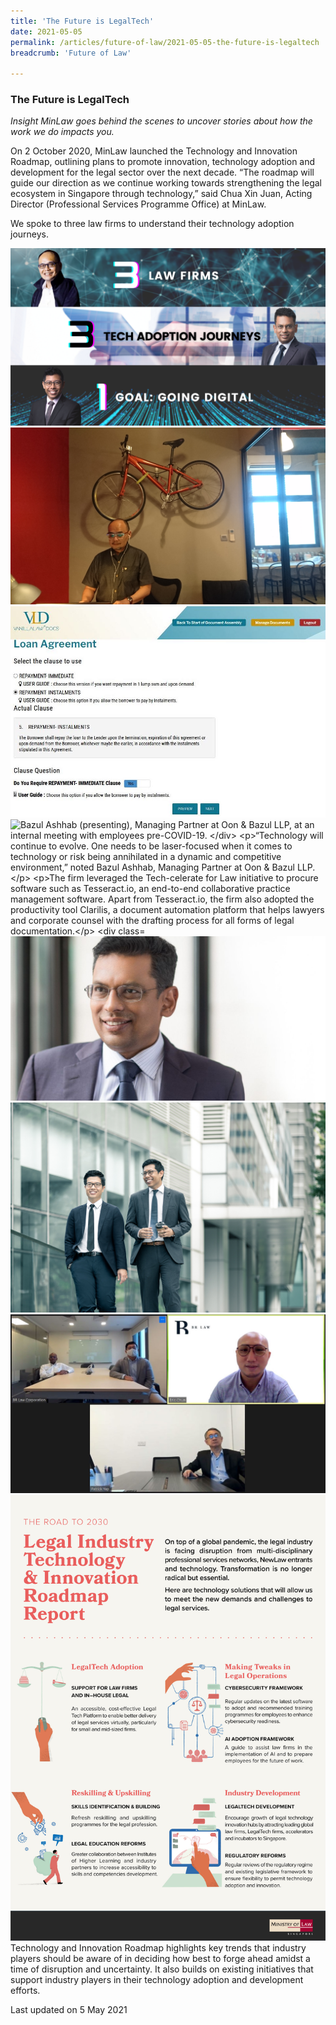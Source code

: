 ```yaml
---
title: 'The Future is LegalTech'
date: 2021-05-05
permalink: /articles/future-of-law/2021-05-05-the-future-is-legaltech
breadcrumb: 'Future of Law'

---
```



### **The Future is LegalTech**

<i>Insight MinLaw goes behind the scenes to uncover stories about how the work we do impacts you.</i>
<br>

On 2 October 2020, MinLaw launched the Technology and Innovation Roadmap, outlining plans to promote innovation, technology adoption and development for the legal sector over the next decade. “The roadmap will guide our direction as we continue working towards strengthening the legal ecosystem in Singapore through technology,” said Chua Xin Juan, Acting Director (Professional Services Programme Office) at MinLaw.

We spoke to three law firms to understand their technology adoption journeys.

<div class="image">
  <img src="/images/PSPOESC Photo 1.png/" title="From top: Mark Goh (founder of VanillaLaw LLC), Bazul Ashhab (Managing Partner at Oon & Bazul LLP), and Dharma Sadasivan (Director at BR Law Corporation).
</div>

<b><i>Keeping it Plain and Simple – The Vanilla Way</i></b>

The early days of VanillaLaw LLC started back in a conservation shophouse in Chinatown when it was still a sole proprietorship. Their small size meant that they had to work with limited resources, and this pushed them to leverage digital tools to scale up their work. Their philosophy on digitalisation? “Be clear about my goals and then find a tool which can help me achieve it as cheaply as possible,” shared Mark Goh, founder of VanillaLaw LLC.

<div class="image">
  <img src="/images/PSPOESC Photo 2.JPG/" title="Mark Goh, founder of VanillaLaw LLC, who is also an avid cyclist.
</div>

Ahead of the pack, the firm allowed staff to work from home and conduct their matters online – a full two years before the pandemic. But there were challenges, including strong resistance from their clients when it came to discussing cases online. When COVID-19 struck, firms and clients alike had no choice but to pivot online – a validation of VanillaLaw’s business and operating model.

Over the years, the firm has transformed itself into a digital legal practice with technology at the core of everything they do. This also meant taking an extra step in developing their own in-house proprietary document assembly software, VanillaLaw® Docs. A brainchild of Mark’s, the software was borne out of his perennial struggle with physical repositories of templates and precedents. Since Mark could not find any software on the market that met his expectations, he decided to develop one in-house. Today, VanillaLaw® Docs helps interns and junior lawyers to create the first drafts of various types of legal documents with an accuracy rate of up to 70%.

<div class="image">
  <img src="/images/PSPOESC Photo 3.JPG/" title="An example of document assembly on VanillaLaw® Docs.
</div>

In addition to going largely digital, the firm has also adopted “holocracy”, a novel organisational structure to replace conventional management hierarchies. Under this system, interns are given more autonomy to carry out and deliver their work, which in turn enables the firm to better assess their abilities before awarding training contracts – this is the primary way the firm hires young lawyers.

When asked about the productivity gains that technology has brought to his firm, Mark quipped: “I do not quantify the benefits of technology in this manner. The only quantification for me is that I get to earn the same but have more free time for myself to do the things I enjoy and catch up on sleep.”

<b><i>Oon-wards with Technology</i></b>

When Singapore entered the circuit breaker period last year, business continuity across most industry sectors were affected as overnight, telecommuting became the only mode of operation – but not for Oon & Bazul LLP. Disruption was kept to a minimum thanks to their technology-focused business continuity plan, which included simulations of various scenarios including a complete shutdown due to a terrorist attack.

As the law firm had always placed technology at the core of its growth philosophy, this allowed them to better navigate the challenges posed by the pandemic. In fact, for some segments of practice, the firm’s productivity went up and billings increased even when travel restrictions kicked in. They were able to meet with clients more frequently via virtual meetings – across different time zones – and receive instructions faster as compared to traditional face-to-face meetings.

<div class="image">
  <img src="/images/PSPOESC Photo 4.jpg/" title="Bazul Ashhab (presenting), Managing Partner at Oon & Bazul LLP, at an internal meeting with employees pre-COVID-19.
</div>

“Technology will continue to evolve. One needs to be laser-focused when it comes to technology or risk being annihilated in a dynamic and competitive environment,” noted Bazul Ashhab, Managing Partner at Oon & Bazul LLP.

The firm leveraged the Tech-celerate for Law initiative to procure software such as Tesseract.io, an end-to-end collaborative practice management software. Apart from Tesseract.io, the firm also adopted the productivity tool Clarilis, a document automation platform that helps lawyers and corporate counsel with the drafting process for all forms of legal documentation. 

<div class="image">
  <img src="/images/PSPOESC Photo 5.jpeg/" title="Bazul Ashhab, Managing Partner at Oon & Bazul LLP.
</div>

The success recipe for the firm was a combination of a bottom-up approach involving staff across all levels, formulation of a comprehensive technology learning and development plan for all employees, as well as regular investments in technology. “I will not make a decision until I have heard from every business segment, including non-lawyers,” said Bazul, emphasizing the firm’s senior management’s belief in adopting a consultative approach.

<b><i>Out with the Old, In with the New</i></b>

Uprooting legacy systems and processes that have served companies well for over three decades might be daunting for most, but 35-year-old law practice BR Law Corporation defied the odds to emerge as a stronger outfit. When the firm decided to upgrade its technology infrastructure in 2017, it did not expect to break the mould and transcend what most traditional law firms would have done.

“There will always be a fair level of inertia in technology adoption, especially when there are legacy systems in place that has served the firm well for years,” shared Dharma Sadasivan, Director at BR Law Corporation.

<div class="image">
  <img src="/images/PSPOESC Photo 6.jpg/" title="Dharma Sadasivan (right), Director at BR Law Corporation, with a colleague in a photo taken pre-COVID-19.
</div>

To navigate the potential challenges of adoption, Dharma paid close attention to the user interface and user experience (UI/UX) as key considerations when mapping out the firm’s technology refresh roadmap. As commercial solutions available back then did not meet BR Law’s needs, the law firm decided to embark on a custom-built solution.

Their new Legal Practice Management (LPM) system took more than a year to develop due to the firm’s emphasis on UI/UX. This was reflected in efforts to engage users from various practice areas and departments for feedback at different stages, and on their specific work processes. The result of their efforts was a custom-built, cloud-based LPM system that enabled the firm to be more data-driven in making decisions.

While travel restrictions have made it challenging to physically meet prospective clients and partners based overseas, technology has empowered BR Law to extend their outreach. With video conferencing as the ‘new normal’, they were able to reach over 300 attendees in a single webinar, which was more than ten times the typical turnout of physical seminars.

<div class="image">
  <img src="/images/PSPOESC Photo 7.JPG/" title="A video conference with staff across BR Law’s offices and who are telecommuting. 
</div>

The firm is not resting on its laurels as they continue their technology journey. What’s next? A cloud-based phone system that allows users to make, receive, and transfer office calls using their DIDs via a mobile application – all this while they continue to explore other technology tools to improve their processes, work flexibility and business resilience.

MinLaw’s Ms Chua said the pandemic gave the legal industry a timely digital push. She noted: “As we pivot to new opportunities with technology, it is inevitable that we will face challenges along the way. However, I am certain that the legal industry will emerge stronger and further strengthen Singapore’s position as a leading international legal services hub.”

<div class="image">
  <img src="/images/PSPOESC Photo 8.jpg/" title="A video conference with staff across BR Law’s offices and who are telecommuting. 
</div>

<b><i>About the Technology and Innovation Roadmap</i></b>

The <a href="https://www.mlaw.gov.sg/files/news/press-releases/2020/10/Minlaw_Tech_and_innovation_Roadmap_Report.pdf">Technology and Innovation Roadmap</a> highlights key trends that industry players should be aware of in deciding how best to forge ahead amidst a time of disruption and uncertainty. It also builds on existing initiatives that support industry players in their technology adoption and development efforts.

<p class="right-side-updated">Last updated on 5 May 2021</p>
